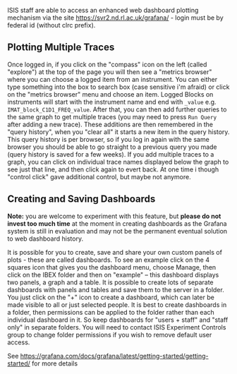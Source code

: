 ISIS staff are able to access an enhanced web dashboard plotting mechanism via the site https://svr2.nd.rl.ac.uk/grafana/ - login must be by federal id (without clrc prefix).  

## Plotting Multiple Traces 

Once logged in, if you click on the "compass" icon on the left (called "explore") at the top of the page you will then see a "metrics browser" where you can choose a logged item from an instrument. You can either type something into the box to search box (case sensitive i'm afraid) or click on the "metrics browser" menu and choose an item. Logged Blocks on instruments will start with the instrument name and end with `_value` e.g.  `IMAT_block_C1D1_FREQ_value`. After that, you can then add further queries to the same graph to get multiple traces (you may need to press `Run Query` after adding a new trace). These additions are then remembered in the "query history", when you "clear all" it starts a new item in the query history. This query history is per browser, so if you log in again with the same browser you should be able to go straight to a previous query you made (query history is saved for a few weeks). If you add multiple traces to a graph, you can click on individual trace names displayed below the graph to see just that line, and then click again to evert back. At one time i though "control click" gave additional control, but maybe not anymore. 

## Creating and Saving Dashboards

**Note:** you are welcome to experiment with this feature, but **please do not invest too much time** at the moment in creating dashboards as the Grafana system is still in evaluation and may not be the permanent eventual solution to web dashboard history.

It is possible for you to create, save and share your own custom panels of plots - these are called dashboards. To see an example click on the 4 squares icon that gives you the dashboard menu, choose Manage, then click on the IBEX folder and then on "example" – this dashboard displays two panels, a graph and a table. It is possible to create lots of separate dashboards with panels and tables and save them to the server in a folder. You just click on the "+" icon to create a dashboard, which can later be made visible to all or just selected people. It is best to create dashboards in a folder, then permissions can be applied to the folder rather than each individual dashboard in it. So keep dashboards for "users + staff" and "staff only" in separate folders. You will need to contact ISIS Experiment Controls group to change folder permissions if you wish to remove default user access.  

See https://grafana.com/docs/grafana/latest/getting-started/getting-started/ for more details
